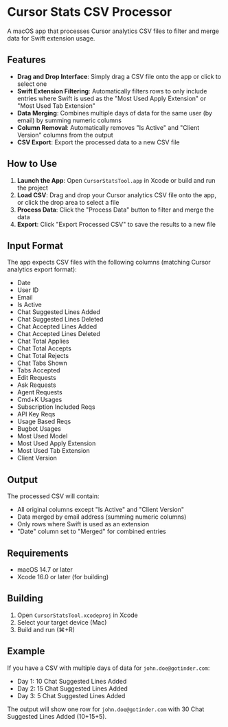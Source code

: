 # Cursor Stats CSV Processor

A macOS app that processes Cursor analytics CSV files to filter and merge data for Swift extension usage.

## Features

- **Drag and Drop Interface**: Simply drag a CSV file onto the app or click to select one
- **Swift Extension Filtering**: Automatically filters rows to only include entries where Swift is used as the "Most Used Apply Extension" or "Most Used Tab Extension"
- **Data Merging**: Combines multiple days of data for the same user (by email) by summing numeric columns
- **Column Removal**: Automatically removes "Is Active" and "Client Version" columns from the output
- **CSV Export**: Export the processed data to a new CSV file

## How to Use

1. **Launch the App**: Open `CursorStatsTool.app` in Xcode or build and run the project
2. **Load CSV**: Drag and drop your Cursor analytics CSV file onto the app, or click the drop area to select a file
3. **Process Data**: Click the "Process Data" button to filter and merge the data
4. **Export**: Click "Export Processed CSV" to save the results to a new file

## Input Format

The app expects CSV files with the following columns (matching Cursor analytics export format):
- Date
- User ID
- Email
- Is Active
- Chat Suggested Lines Added
- Chat Suggested Lines Deleted
- Chat Accepted Lines Added
- Chat Accepted Lines Deleted
- Chat Total Applies
- Chat Total Accepts
- Chat Total Rejects
- Chat Tabs Shown
- Tabs Accepted
- Edit Requests
- Ask Requests
- Agent Requests
- Cmd+K Usages
- Subscription Included Reqs
- API Key Reqs
- Usage Based Reqs
- Bugbot Usages
- Most Used Model
- Most Used Apply Extension
- Most Used Tab Extension
- Client Version

## Output

The processed CSV will contain:
- All original columns except "Is Active" and "Client Version"
- Data merged by email address (summing numeric columns)
- Only rows where Swift is used as an extension
- "Date" column set to "Merged" for combined entries

## Requirements

- macOS 14.7 or later
- Xcode 16.0 or later (for building)

## Building

1. Open `CursorStatsTool.xcodeproj` in Xcode
2. Select your target device (Mac)
3. Build and run (⌘+R)

## Example

If you have a CSV with multiple days of data for `john.doe@gotinder.com`:
- Day 1: 10 Chat Suggested Lines Added
- Day 2: 15 Chat Suggested Lines Added
- Day 3: 5 Chat Suggested Lines Added

The output will show one row for `john.doe@gotinder.com` with 30 Chat Suggested Lines Added (10+15+5). 